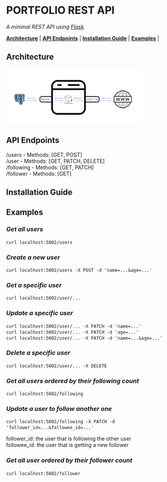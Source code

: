 # PORTFOLIO REST API
*A minimal REST API using [Flask](https://flask.palletsprojects.com/en/2.1.x/)*

[**Architecture**](#architecture) |
[**API Endpoints**](#api-endpoints) |
[**Installation Guide**](#installation-guide) |
[**Examples**](#examples) |




## **Architecture**
<img src="rest_api/assets/Techstack.png" height="150">  

## **API Endpoints**
/users - Methods: [GET, POST]  
/user - Methods: [GET, PATCH, DELETE]  
/following - Methods: [GET, PATCH]  
/follower - Methods: [GET]

## **Installation Guide**

## **Examples** 

### ***Get all users***
```
curl localhost:5002/users
```
### ***Create a new user***
```
curl localhost:5002/users -X POST -d 'name=...&age=...'
```
### ***Get a specific user***
```
curl localhost:5002/user/... 
```
### ***Update a specific user***
```
curl localhost:5002/user/... -X PATCH -d 'name=...'
curl localhost:5002/user/... -X PATCH -d 'age=...'
curl localhost:5002/user/... -X PATCH -d 'name=...&age=...'
```
### ***Delete a specific user***
```
curl localhost:5002/user/... -X DELETE
```
### ***Get all users ordered by their following count***
```
curl localhost:5002/following
```
### ***Update a user to follow another one***
```
curl localhost:5002/following -X PATCH -d 'follower_id=...&followee_id=...'
```
follower_id: the user that is following the other user  
followee_id: the user that is getting a new follower
### ***Get all user ordered by their follower count***
```
curl localhost:5002/follower 
```

